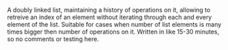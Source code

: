 A doubly linked list, maintaining a history of operations on it, allowing to retreive an index of an element without iterating through each and every element of the list. Suitable for cases when number of list elements is many times bigger then number of operations on it. Written in like 15-30 minutes, so no comments or testing here.